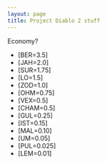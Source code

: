 ```yaml
---
layout: page
title: Project Diablo 2 stuff
---
```



Economy?
- [BER=3.5]
- [JAH=2.0]
- [SUR=1.75]
- [LO=1.5]
- [ZOD=1.0]
- [OHM=0.75]
- [VEX=0.5]
- [CHAM=0.5]
- [GUL=0.25]
- [IST=0.15]
- [MAL=0.10]
- [UM=0.05]
- [PUL=0.025]
- [LEM=0.01]
